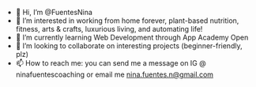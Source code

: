 - 👋 Hi, I’m @FuentesNina
- 👀 I’m interested in working from home forever, plant-based nutrition, fitness, arts & crafts, luxurious living, and automating life!
- 🌱 I’m currently learning Web Development through App Academy Open
- 💞️ I’m looking to collaborate on interesting projects (beginner-friendly, plz)
- 📫 How to reach me: you can send me a message on IG @ ninafuentescoaching or email me nina.fuentes.n@gmail.com

<!---
FuentesNina/FuentesNina is a ✨ special ✨ repository because its `README.md` (this file) appears on your GitHub profile.
You can click the Preview link to take a look at your changes.
--->
